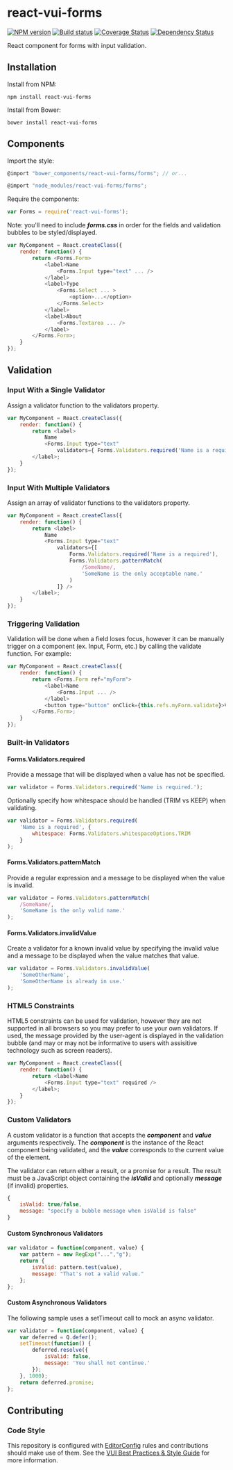 # react-vui-forms

[![NPM version][npm-image]][npm-url]
[![Build status][ci-image]][ci-url]
[![Coverage Status][coverage-image]][coverage-url]
[![Dependency Status][dependencies-image]][dependencies-url]

React component for forms with input validation.

## Installation

Install from NPM:
```shell
npm install react-vui-forms
```

Install from Bower:
```shell
bower install react-vui-forms
```

## Components

Import the style:

```javascript
@import "bower_components/react-vui-forms/forms"; // or...

@import "node_modules/react-vui-forms/forms";
```

Require the components:
```javascript
var Forms = require('react-vui-forms');
```

Note: you'll need to include ***forms.css*** in order for the fields and validation bubbles to be styled/displayed.

```javascript
var MyComponent = React.createClass({
    render: function() {
        return <Forms.Form>
            <label>Name
                <Forms.Input type="text" ... />
            </label>
            <label>Type
                <Forms.Select ... >
                    <option>...</option>
                </Forms.Select>
            </label>
            <label>About
                <Forms.Textarea ... />
            </label>
        </Forms.Form>;
    }
});
```

## Validation

### Input With a Single Validator

Assign a validator function to the validators property.

```javascript
var MyComponent = React.createClass({
    render: function() {
        return <label>
            Name
            <Forms.Input type="text"
                validators={ Forms.Validators.required('Name is a required') } />
        </label>;
    }
});
```

### Input With Multiple Validators

Assign an array of validator functions to the validators property.

```javascript
var MyComponent = React.createClass({
    render: function() {
        return <label>
            Name
            <Forms.Input type="text"
                validators={[
                    Forms.Validators.required('Name is a required'),
                    Forms.Validators.patternMatch(
                        /SomeName/,
                        'SomeName is the only acceptable name.'
                    )
                ]} />
        </label>;
    }
});
```

### Triggering Validation

Validation will be done when a field loses focus, however it can be manually trigger on a component (ex. Input, Form, etc.) by calling the validate function. For example:

```javascript
var MyComponent = React.createClass({
    render: function() {
        return <Forms.Form ref="myForm">
            <label>Name
                <Forms.Input ... />
            </label>
            <button type="button" onClick={this.refs.myForm.validate}>Validate</button>
        </Forms.Form>;
    }
});
```

### Built-in Validators

#### Forms.Validators.required

Provide a message that will be displayed when a value has not be specified.

```javascript
var validator = Forms.Validators.required('Name is required.');
```

Optionally specify how whitespace should be handled (TRIM vs KEEP) when validating.

```javascript
var validator = Forms.Validators.required(
    'Name is a required', {
        whitespace: Forms.Validators.whitespaceOptions.TRIM
    }
);
```

#### Forms.Validators.patternMatch

Provide a regular expression and a message to be displayed when the value is invalid.

```javascript
var validator = Forms.Validators.patternMatch(
    /SomeName/,
    'SomeName is the only valid name.'
);
```

#### Forms.Validators.invalidValue

Create a validator for a known invalid value by specifying the invalid value and a message to be displayed when the value matches that value.

```javascript
var validator = Forms.Validators.invalidValue(
    'SomeOtherName',
    'SomeOtherName is already in use.'
);
```

### HTML5 Constraints

HTML5 constraints can be used for validation, however they are not supported in all browsers so you may prefer to use your own validators. If used, the message provided by the user-agent is displayed in the validation bubble (and may or may not be informative to users with assisitive technology such as screen readers).

```javascript
var MyComponent = React.createClass({
    render: function() {
        return <label>Name
            <Forms.Input type="text" required />
        </label>;
    }
});
```

### Custom Validators

A custom validator is a function that accepts the ***component*** and ***value*** arguments respectively. The ***component*** is the instance of the React component being validated, and the ***value*** corresponds to the current value of the element.

The validator can return either a result, or a promise for a result. The result must be a JavaScript object containing the ***isValid*** and optionally ***message*** (if invalid) properties.

```javascript
{
    isValid: true/false,
    message: "specify a bubble message when isValid is false"
}
```

#### Custom Synchronous Validators

```javascript
var validator = function(component, value) {
    var pattern = new RegExp("...","g");
    return {
        isValid: pattern.test(value),
        message: "That's not a valid value."
    };
};
```

#### Custom Asynchronous Validators

The following sample uses a setTimeout call to mock an async validator.

```javascript
var validator = function(component, value) {
    var deferred = Q.defer();
    setTimeout(function() {
        deferred.resolve({
            isValid: false,
            message: 'You shall not continue.'
        });
    }, 1000);
    return deferred.promise;
};
```

## Contributing

### Code Style

This repository is configured with [EditorConfig](http://editorconfig.org) rules and contributions should make use of them. See the [VUI Best Practices & Style Guide](https://github.com/Brightspace/valence-ui-docs/wiki/Best-Practices-&-Style-Guide) for more information.

[npm-url]: https://www.npmjs.org/package/react-vui-forms
[npm-image]: https://img.shields.io/npm/v/react-vui-forms.svg
[ci-url]: https://travis-ci.org/Brightspace/react-valence-ui-forms
[ci-image]: https://img.shields.io/travis-ci/Brightspace/react-valence-ui-forms.svg
[coverage-url]: https://coveralls.io/r/Brightspace/react-valence-ui-forms?branch=master
[coverage-image]: https://img.shields.io/coveralls/Brightspace/react-valence-ui-forms.svg
[dependencies-url]: https://david-dm.org/brightspace/react-valence-ui-forms
[dependencies-image]: https://img.shields.io/david/Brightspace/react-valence-ui-forms.svg
